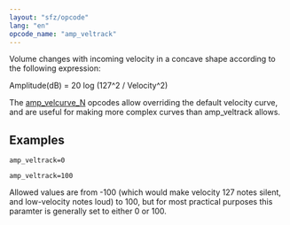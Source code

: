 ```yaml
---
layout: "sfz/opcode"
lang: "en"
opcode_name: "amp_veltrack"
---
```

Volume changes with incoming velocity in a concave shape according to the
following expression:

Amplitude(dB) = 20 log (127^2 / Velocity^2)

The [amp_velcurve_N](amp_velcurve_N) opcodes allow overriding the default
velocity curve, and are useful for making more complex curves than
amp_veltrack allows.

## Examples

```
amp_veltrack=0

amp_veltrack=100
```

Allowed values are from -100 (which would make velocity 127 notes silent, and
low-velocity notes loud) to 100, but for most practical purposes this paramter
is generally set to either 0 or 100.
